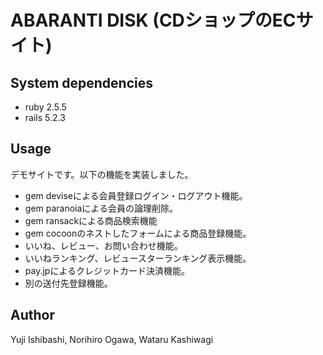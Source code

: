 # ABARANTI DISK (CDショップのECサイト)


## System dependencies

* ruby 2.5.5
* rails 5.2.3

## Usage

デモサイトです。以下の機能を実装しました。
* gem deviseによる会員登録ログイン・ログアウト機能。
* gem paranoiaによる会員の論理削除。
* gem ransackによる商品検索機能
* gem cocoonのネストしたフォームによる商品登録機能。
* いいね、レビュー、お問い合わせ機能。
* いいねランキング、レビュースターランキング表示機能。
* pay.jpによるクレジットカード決済機能。
* 別の送付先登録機能。

## Author

Yuji Ishibashi, Norihiro Ogawa, Wataru Kashiwagi


